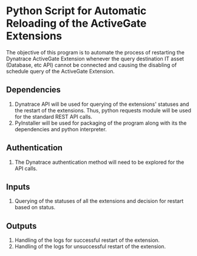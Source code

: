 # Python Script for Automatic Reloading of the ActiveGate Extensions 

The objective of this program is to automate the process of restarting the Dynatrace ActiveGate Extension whenever the query destination IT asset (Database, etc API) cannot be connected and causing the disabling of schedule query of the ActiveGate Extension. 

## Dependencies
1. Dynatrace API will be used for querying of the extensions' statuses and the restart of the extensions. Thus, python requests module will be used for the standard REST API calls. 
2. PyInstaller will be used for packaging of the program along with its the dependencies and python interpreter. 

## Authentication
1. The Dynatrace authentication method will need to be explored for the API calls. 

## Inputs 
1. Querying of the statuses of all the extensions and decision for restart based on status. 

## Outputs 
1. Handling of the logs for successful restart of the extension.
2. Handling of the logs for unsuccessful restart of the extension. 
